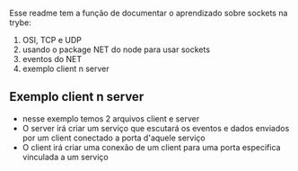 Esse readme tem a função de documentar o aprendizado sobre sockets na trybe:

1. OSI, TCP e UDP
2. usando o package NET do node para usar sockets
3. eventos do NET
4. exemplo client n server

## Exemplo client n server

- nesse exemplo temos 2 arquivos client e server
- O server irá criar um serviço que escutará os eventos e dados enviados por um client conectado a porta d'aquele serviço
- O client irá criar uma conexão de um client para uma porta especifica vinculada a um serviço
